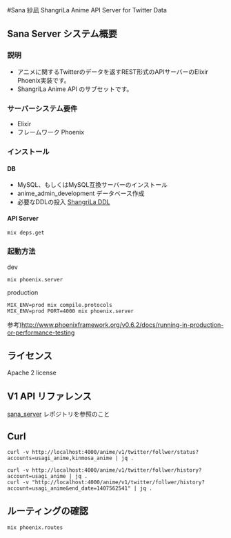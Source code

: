 #Sana 紗凪
ShangriLa Anime API Server for Twitter Data

## Sana Server システム概要

### 説明

* アニメに関するTwitterのデータを返すREST形式のAPIサーバーのElixir Phoenix実装です。
* ShangriLa Anime API のサブセットです。

### サーバーシステム要件

* Elixir
* フレームワーク Phoenix

### インストール

#### DB
* MySQL、もしくはMySQL互換サーバーのインストール
* anime_admin_development データベース作成
* 必要なDDLの投入 [ShangriLa DDL](https://github.com/Project-ShangriLa/shangrila/tree/master/DDL)

#### API Server

```
mix deps.get
```

### 起動方法

dev
```
mix phoenix.server
```

production
```
MIX_ENV=prod mix compile.protocols
MIX_ENV=prod PORT=4000 mix phoenix.server
```

参考)http://www.phoenixframework.org/v0.6.2/docs/running-in-production-or-performance-testing

## ライセンス

Apache 2 license

## V1 API リファレンス

[sana_server](https://github.com/Project-ShangriLa/sana_server) レポジトリを参照のこと

## Curl

```
curl -v http://localhost:4000/anime/v1/twitter/follwer/status?accounts=usagi_anime,kinmosa_anime | jq .

curl -v http://localhost:4000/anime/v1/twitter/follwer/history?account=usagi_anime | jq .
curl -v "http://localhost:4000/anime/v1/twitter/follwer/history?account=usagi_anime&end_date=1407562541" | jq .
```

## ルーティングの確認

```
mix phoenix.routes
```
